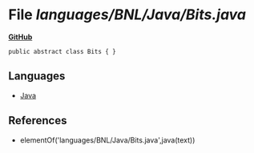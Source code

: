 # File _languages/BNL/Java/Bits.java_
**[GitHub](https://github.com/softlang/yas/blob/master/languages/BNL/Java/Bits.java)**
```
public abstract class Bits { }
```

## Languages
* [Java](../languages/Java.md)

## References
* elementOf('languages/BNL/Java/Bits.java',java(text))
